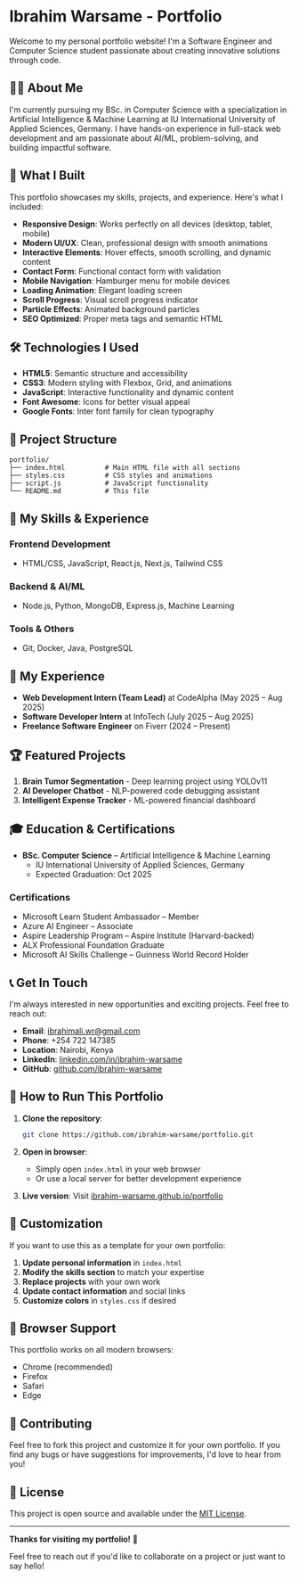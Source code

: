 # Ibrahim Warsame - Portfolio

Welcome to my personal portfolio website! I'm a Software Engineer and Computer Science student passionate about creating innovative solutions through code.

## 👨‍💻 About Me

I'm currently pursuing my BSc. in Computer Science with a specialization in Artificial Intelligence & Machine Learning at IU International University of Applied Sciences, Germany. I have hands-on experience in full-stack web development and am passionate about AI/ML, problem-solving, and building impactful software.

## 🚀 What I Built

This portfolio showcases my skills, projects, and experience. Here's what I included:

- **Responsive Design**: Works perfectly on all devices (desktop, tablet, mobile)
- **Modern UI/UX**: Clean, professional design with smooth animations
- **Interactive Elements**: Hover effects, smooth scrolling, and dynamic content
- **Contact Form**: Functional contact form with validation
- **Mobile Navigation**: Hamburger menu for mobile devices
- **Loading Animation**: Elegant loading screen
- **Scroll Progress**: Visual scroll progress indicator
- **Particle Effects**: Animated background particles
- **SEO Optimized**: Proper meta tags and semantic HTML

## 🛠️ Technologies I Used

- **HTML5**: Semantic structure and accessibility
- **CSS3**: Modern styling with Flexbox, Grid, and animations
- **JavaScript**: Interactive functionality and dynamic content
- **Font Awesome**: Icons for better visual appeal
- **Google Fonts**: Inter font family for clean typography

## 📁 Project Structure

```
portfolio/
├── index.html          # Main HTML file with all sections
├── styles.css          # CSS styles and animations
├── script.js           # JavaScript functionality
└── README.md           # This file
```

## 🎯 My Skills & Experience

### Frontend Development
- HTML/CSS, JavaScript, React.js, Next.js, Tailwind CSS

### Backend & AI/ML
- Node.js, Python, MongoDB, Express.js, Machine Learning

### Tools & Others
- Git, Docker, Java, PostgreSQL

## 💼 My Experience

- **Web Development Intern (Team Lead)** at CodeAlpha (May 2025 – Aug 2025)
- **Software Developer Intern** at InfoTech (July 2025 – Aug 2025)
- **Freelance Software Engineer** on Fiverr (2024 – Present)

## 🏆 Featured Projects

1. **Brain Tumor Segmentation** - Deep learning project using YOLOv11
2. **AI Developer Chatbot** - NLP-powered code debugging assistant
3. **Intelligent Expense Tracker** - ML-powered financial dashboard

## 🎓 Education & Certifications

- **BSc. Computer Science** – Artificial Intelligence & Machine Learning
  - IU International University of Applied Sciences, Germany
  - Expected Graduation: Oct 2025

### Certifications
- Microsoft Learn Student Ambassador – Member
- Azure AI Engineer – Associate
- Aspire Leadership Program – Aspire Institute (Harvard-backed)
- ALX Professional Foundation Graduate
- Microsoft AI Skills Challenge – Guinness World Record Holder

## 📞 Get In Touch

I'm always interested in new opportunities and exciting projects. Feel free to reach out:

- **Email**: ibrahimali.wr@gmail.com
- **Phone**: +254 722 147385
- **Location**: Nairobi, Kenya
- **LinkedIn**: [linkedin.com/in/ibrahim-warsame](https://linkedin.com/in/ibrahim-warsame)
- **GitHub**: [github.com/ibrahim-warsame](https://github.com/ibrahim-warsame)

## 🚀 How to Run This Portfolio

1. **Clone the repository**:
   ```bash
   git clone https://github.com/ibrahim-warsame/portfolio.git
   ```

2. **Open in browser**:
   - Simply open `index.html` in your web browser
   - Or use a local server for better development experience

3. **Live version**: Visit [ibrahim-warsame.github.io/portfolio](https://ibrahim-warsame.github.io/portfolio)

## 🎨 Customization

If you want to use this as a template for your own portfolio:

1. **Update personal information** in `index.html`
2. **Modify the skills section** to match your expertise
3. **Replace projects** with your own work
4. **Update contact information** and social links
5. **Customize colors** in `styles.css` if desired

## 📱 Browser Support

This portfolio works on all modern browsers:
- Chrome (recommended)
- Firefox
- Safari
- Edge

## 🤝 Contributing

Feel free to fork this project and customize it for your own portfolio. If you find any bugs or have suggestions for improvements, I'd love to hear from you!

## 📄 License

This project is open source and available under the [MIT License](LICENSE).

---

**Thanks for visiting my portfolio!** 👋

Feel free to reach out if you'd like to collaborate on a project or just want to say hello! 